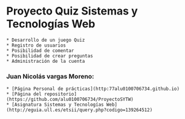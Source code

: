 # Proyecto Quiz Sistemas y Tecnologías Web

	* Desarrollo de un juego Quiz
	* Registro de usuarios
	* Posibilidad de comentar
	* Posibilidad de crear preguntas
	* Administración de la cuenta

### Juan Nicolás vargas Moreno:
	* [Página Personal de prácticas](http:77alu0100706734.github.io)
	* [Página del repositorio](https://github.com/alu0100706734/ProyectoSYTW)
	* [Asignatura Sistemas y Tecnologías Web](http://eguia.ull.es/etsii/query.php?codigo=139264512)
